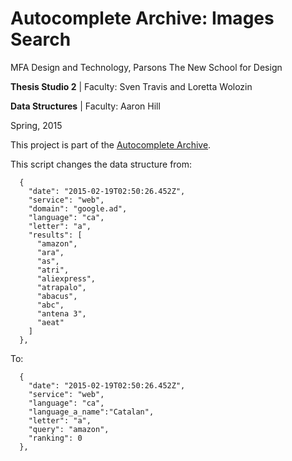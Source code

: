 # Autocomplete Archive: Images Search

MFA Design and Technology, Parsons The New School for Design

**Thesis Studio 2** | Faculty: Sven Travis and Loretta Wolozin

**Data Structures** | Faculty: Aaron Hill

Spring, 2015

This project is part of the [Autocomplete Archive](https://github.com/gianordoli/autocomplete_archive).

This script changes the data structure from:

```
  {
    "date": "2015-02-19T02:50:26.452Z",
    "service": "web",
    "domain": "google.ad",
    "language": "ca",
    "letter": "a",
    "results": [
      "amazon",
      "ara",
      "as",
      "atri",
      "aliexpress",
      "atrapalo",
      "abacus",
      "abc",
      "antena 3",
      "aeat"
    ]
  },
```

To:

``` 
  {
	"date": "2015-02-19T02:50:26.452Z",   
    "service": "web", 
    "language": "ca", 
    "language_a_name":"Catalan", 
    "letter": "a", 
    "query": "amazon", 
    "ranking": 0 
  },
```
